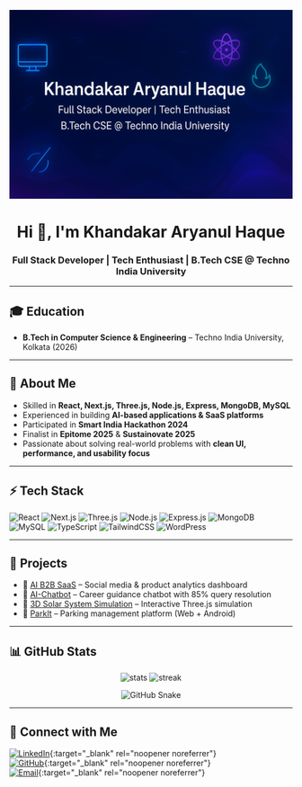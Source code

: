 <p align="center">
  <img src="assets/banner.png" alt="Banner" />
</p>

<h1 align="center">Hi 👋, I'm Khandakar Aryanul Haque</h1>
<h3 align="center">Full Stack Developer | Tech Enthusiast | B.Tech CSE @ Techno India University</h3>

---

## 🎓 Education
- **B.Tech in Computer Science & Engineering** – Techno India University, Kolkata (2026)

---

## 📝 About Me
- Skilled in **React, Next.js, Three.js, Node.js, Express, MongoDB, MySQL**
- Experienced in building **AI-based applications & SaaS platforms**
- Participated in **Smart India Hackathon 2024**
- Finalist in **Epitome 2025** & **Sustainovate 2025**
- Passionate about solving real-world problems with **clean UI, performance, and usability focus**

---

## ⚡ Tech Stack
![React](https://img.shields.io/badge/React-20232A?style=for-the-badge&logo=react&logoColor=61DAFB)
![Next.js](https://img.shields.io/badge/Next.js-000000?style=for-the-badge&logo=nextdotjs&logoColor=white)
![Three.js](https://img.shields.io/badge/Three.js-black?style=for-the-badge&logo=three.js&logoColor=white)
![Node.js](https://img.shields.io/badge/Node.js-43853D?style=for-the-badge&logo=node-dot-js&logoColor=white)
![Express.js](https://img.shields.io/badge/Express.js-404D59?style=for-the-badge)
![MongoDB](https://img.shields.io/badge/MongoDB-4EA94B?style=for-the-badge&logo=mongodb&logoColor=white)
![MySQL](https://img.shields.io/badge/MySQL-005C84?style=for-the-badge&logo=mysql&logoColor=white)
![TypeScript](https://img.shields.io/badge/TypeScript-007ACC?style=for-the-badge&logo=typescript&logoColor=white)
![TailwindCSS](https://img.shields.io/badge/Tailwind_CSS-38B2AC?style=for-the-badge&logo=tailwind-css&logoColor=white)
![WordPress](https://img.shields.io/badge/WordPress-21759B?style=for-the-badge&logo=wordpress&logoColor=white)

---

## 🚀 Projects
- 🔹 <a href="https://ai-b2b-saas.onrender.com" target="_blank" rel="noopener noreferrer">AI B2B SaaS</a> – Social media & product analytics dashboard  
- 🔹 <a href="https://frontend-chatbot-u7pk.onrender.com/" target="_blank" rel="noopener noreferrer">AI-Chatbot</a> – Career guidance chatbot with 85% query resolution  
- 🔹 <a href="https://aryanul.github.io/Solar-System-3JS/" target="_blank" rel="noopener noreferrer">3D Solar System Simulation</a> – Interactive Three.js simulation  
- 🔹 <a href="https://parkit-frontend.onrender.com/" target="_blank" rel="noopener noreferrer">ParkIt</a> – Parking management platform (Web + Android)

---

## 📊 GitHub Stats
<p align="center">
  <img src="https://github-readme-stats.vercel.app/api?username=aryanul&show_icons=true&theme=tokyonight" alt="stats" />
  <img src="https://streak-stats.demolab.com?user=aryanul&theme=tokyonight" alt="streak" />
</p>

<p align="center">
  <img src="https://github.com/aryanul/aryanul/blob/output/github-contribution-grid-snake.svg" alt="GitHub Snake" />
</p>

---

## 🔗 Connect with Me
[![LinkedIn](https://img.shields.io/badge/LinkedIn-0A66C2?style=for-the-badge&logo=linkedin&logoColor=white)](https://www.linkedin.com/in/khandakar-aryanul-haque){:target="_blank" rel="noopener noreferrer"}  
[![GitHub](https://img.shields.io/badge/GitHub-181717?style=for-the-badge&logo=github&logoColor=white)](https://github.com/aryanul){:target="_blank" rel="noopener noreferrer"}  
[![Email](https://img.shields.io/badge/Email-D14836?style=for-the-badge&logo=gmail&logoColor=white)](mailto:aryanul2004@gmail.com){:target="_blank" rel="noopener noreferrer"}
